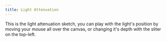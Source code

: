 ```yaml
---
title: Light Attenuation
---
```


This is the light attenuation sketch, you can play with the light's position by moving your mouse all over the canvas, or changing it's depth with the sliter on the top-left.

<!-- Sketch file location, (pending organization) -->
<script src="atte.js"></script>
<!-- Necessary element to position p5 canvas -->
<div id="sketch-div"></div>


